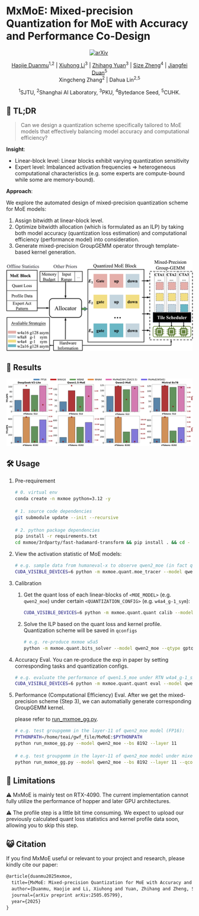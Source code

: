# MxMoE: Mixed-precision Quantization for MoE with Accuracy and Performance Co-Design
<div align="center">

[![arXiv](https://img.shields.io/badge/arXiv-2505.05799-b31b1b?logo=arxiv&logoColor=red)](https://arxiv.org/abs/2505.05799)&nbsp;


[Haojie Duanmu](https://cat538.github.io/)<sup>1,2</sup> | [Xiuhong Li](https://scholar.google.com/citations?user=90eREm0AAAAJ&hl=en)<sup>3</sup> | [Zhihang Yuan](https://zhihang.cc/)<sup>3</sup> | [Size Zheng](https://sizezheng.github.io/)<sup>4</sup> | [Jiangfei Duan](https://jf-d.github.io/)<sup>5</sup><br> Xingcheng Zhang<sup>2</sup> | Dahua Lin<sup>2,5</sup>

<sup>1</sup>SJTU, <sup>2</sup>Shanghai AI Laboratory, <sup>3</sup>PKU, <sup>4</sup>Bytedance Seed, <sup>5</sup>CUHK.
</div>


## 🙈 TL;DR
> Can we design a quantization scheme specifically tailored to MoE models that effectively balancing model accuracy and computational efficiency?

**Insight**:

- Linear-block level: Linear blocks exhibit varying quantization sensitivity
- Expert level: Imbalanced activation frequencies $\Rightarrow$ heterogeneous computational characteristics (e.g. some experts are compute-bound while some are memory-bound).

**Approach**:

We explore the automated design of mixed-precision quantization scheme for MoE models:

1. Assign bitwidth at linear-block level.
2. Optimize bitwidth allocation (which is formulated as an ILP) by taking both model accuracy (quantization loss estimation) and computational efficiency (performance model) into consideration.
3. Generate mixed-precision GroupGEMM operator through template-based kernel generation.

![MxMoE](media/overview.png)


## 🚀 Results
![MxMoE](media/final-perf.png)


## 🛠️ Usage

1. Pre-requirement

    ```bash
    # 0. virtual env
    conda create -n mxmoe python=3.12 -y

    # 1. source code dependencies
    git submodule update --init --recursive

    # 2. python package dependencies
    pip install -r requirements.txt
    cd mxmoe/3rdparty/fast-hadamard-transform && pip install . && cd -
    ```

2. View the activation statistic of MoE models:

    ```bash
    # e.g. sample data from humaneval-x to observe qwen2_moe (in fact qwen1.5moe)
    CUDA_VISIBLE_DEVICES=6 python -m mxmoe.quant.moe_tracer --model qwen2_moe --trace_gate --dataset humaneval-x
    ```

3. Calibration

    1. Get the quant loss of each linear-blocks of `<MOE_MODEL>` (e.g. `qwen2_moe`) under certain `<QUANTIZATION_CONFIG>` (e.g. `w4a4_g-1_sym`):

        ```bash
        CUDA_VISIBLE_DEVICES=6 python -m mxmoe.quant.quant calib --model qwen2_moe --method rtn --metric layer_out_norm --qcfg w8a8_g-1_sym
        ```
    2. Solve the ILP based on the quant loss and kernel profile. Quantization scheme will be saved in `qconfigs`

        ```bash
        # e.g. re-produce mxmoe w5a5
        python -m mxmoe.quant.bits_solver --model qwen2_moe --qtype gptq-had --wbits 5.0 --solve_mode layer --batch 8192 --filter_list w4a4_g-1_sym w8a8_g-1_sym
        ```
    
4. Accuracy Eval. You can re-produce the exp in paper by setting corresponding tasks and quantization configs.

    ```bash
    # e.g. evaluate the performance of qwen1.5_moe under RTN w4a4_g-1_sym quantization config
    CUDA_VISIBLE_DEVICES=6 python -m mxmoe.quant.quant eval --model qwen2_moe --method rtn-had --qstr w4a4_g-1_sym --tasks ppl
    ```

5. Performance (Computational Efficiency) Eval. After we get the mixed-precision scheme (Step 3), we can automatially generate corresponding GroupGEMM kernel.

    please refer to [run_mxmoe_gg.py](./run_mxmoe_gg.py).

    ```bash
    # e.g. test groupgemm in the layer-11 of qwen2_moe model (FP16):
    PYTHONPATH=/home/teai/gwf_file/MxMoE:$PYTHONPATH
    python run_mxmoe_gg.py --model qwen2_moe --bs 8192 --layer 11
    
    # e.g. test groupgemm in the layer-11 of qwen2_moe model under mixed-precision
    python run_mxmoe_gg.py --model qwen2_moe --bs 8192 --layer 11 --qconfig /home/teai/gwf_file/MxMoE/qconfigs/w4a4_g-1_sym+w8a8_g-1_sym/qwen2_moe_rtn_Slayer_bs8192_wbits5.0_r0.0.json --tile_config /home/teai/gwf_file/MxMoE/qconfigs/w4a4_g-1_sym+w8a8_g-1_sym/qwen2_moe_rtn_Slayer_bs8192_wbits5.0_r0.0_tile_cfg.json
    ```

## 👀 Limitations

⚠️ MxMoE is mainly test on RTX-4090. The current implementation cannot fully utilize the performance of hopper and later GPU architectures.

⚠️ The profile step is a little bit time consuming. We expect to upload our previously calculated quant loss statistics and kernel profile data soon, allowing you to skip this step.



## 😺 Citation
If you find MxMoE useful or relevant to your project and research, please kindly cite our paper:

```latex
@article{duanmu2025mxmoe,
  title={MxMoE: Mixed-precision Quantization for MoE with Accuracy and Performance Co-Design},
  author={Duanmu, Haojie and Li, Xiuhong and Yuan, Zhihang and Zheng, Size and Duan, Jiangfei and Zhang, Xingcheng and Lin, Dahua},
  journal={arXiv preprint arXiv:2505.05799},
  year={2025}
}
```